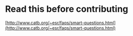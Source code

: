 # Read this before contributing

[http://www.catb.org/~esr/faqs/smart-questions.html](http://www.catb.org/~esr/faqs/smart-questions.html)